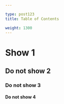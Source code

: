 ```yaml
---

type: post123
title: Table of Contents

weight: 1300
---
```


 
# Show 1

## Do not show 2

### Do not show 3

#### Do not show 4